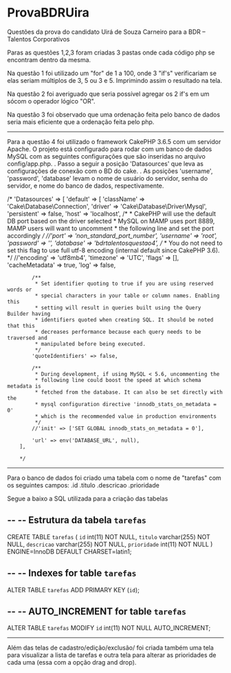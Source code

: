 # ProvaBDRUira
Questões da prova do candidato Uirá de Souza Carneiro para a BDR – Talentos Corporativos



Paras as questões 1,2,3 foram criadas 3 pastas onde cada código php se encontram dentro da mesma.

Na questão 1 foi utilizado um "for" de 1 a 100, onde 3 "if's" verificariam se elas seriam múltiplos de 3, 5 ou 3 e 5. Imprimindo assim o resultado na tela.

Na questão 2 foi averiguado que seria possível agregar os 2 if's em um sócom o operador lógico "OR".

Na questão 3 foi observado que uma ordenação feita pelo banco de dados seria mais eficiente que a ordenação feita pelo php.

----------------------------------------------------------------------------------------------------------------------------------------

Para a questão 4 foi utilizado o framework CakePHP 3.6.5 com um servidor Apache.
O projeto está configurado para rodar com um banco de dados MySQL com as seguintes configurações que são inseridas no arquivo config/app.php.
. Passo a seguir a posição 'Datasources' que leva as configurações de conexão com o BD do cake.
. As posições 'username', 'password', 'database' levam o nome de usuário do servidor, senha do servidor, e nome do banco de dados, respectivamente.

/*
'Datasources' => [
        'default' => [
            'className' => 'Cake\Database\Connection',
            'driver' => 'Cake\Database\Driver\Mysql',
            'persistent' => false,
            'host' => 'localhost',
            /*
             * CakePHP will use the default DB port based on the driver selected
             * MySQL on MAMP uses port 8889, MAMP users will want to uncomment
             * the following line and set the port accordingly
             */
            //'port' => 'non_standard_port_number',
            'username' => 'root',
            'password' => '',
            'database' => 'bdrtalentosquestao4',
            /*
             * You do not need to set this flag to use full utf-8 encoding (internal default since CakePHP 3.6).
             */
            //'encoding' => 'utf8mb4',
            'timezone' => 'UTC',
            'flags' => [],
            'cacheMetadata' => true,
            'log' => false,

            /**
             * Set identifier quoting to true if you are using reserved words or
             * special characters in your table or column names. Enabling this
             * setting will result in queries built using the Query Builder having
             * identifiers quoted when creating SQL. It should be noted that this
             * decreases performance because each query needs to be traversed and
             * manipulated before being executed.
             */
            'quoteIdentifiers' => false,

            /**
             * During development, if using MySQL < 5.6, uncommenting the
             * following line could boost the speed at which schema metadata is
             * fetched from the database. It can also be set directly with the
             * mysql configuration directive 'innodb_stats_on_metadata = 0'
             * which is the recommended value in production environments
             */
            //'init' => ['SET GLOBAL innodb_stats_on_metadata = 0'],

            'url' => env('DATABASE_URL', null),
        ],
        
        */
---------------------------------------------------------------------------------------------------------------------------------------        
        
Para o banco de dados foi criado uma tabela com o nome de "tarefas" com os seguintes campos:
.id
.titulo
.descricao
.prioridade

Segue a baixo a SQL utilizada para a criação das tabelas

--
-- Estrutura da tabela `tarefas`
--

CREATE TABLE `tarefas` (
  `id` int(11) NOT NULL,
  `titulo` varchar(255) NOT NULL,
  `descricao` varchar(255) NOT NULL,
  `prioridade` int(11) NOT NULL
) ENGINE=InnoDB DEFAULT CHARSET=latin1;


--
-- Indexes for table `tarefas`
--
ALTER TABLE `tarefas`
  ADD PRIMARY KEY (`id`);


--
-- AUTO_INCREMENT for table `tarefas`
--
ALTER TABLE `tarefas`
  MODIFY `id` int(11) NOT NULL AUTO_INCREMENT;
  
----------------------------------------------------------------------------------------------------------------------------------------

Além das telas de cadastro/edição/exclusão/ foi criada também uma tela para visualizar a lista de tarefas e outra tela para alterar as prioridades de cada uma (essa com a opção drag and drop).
